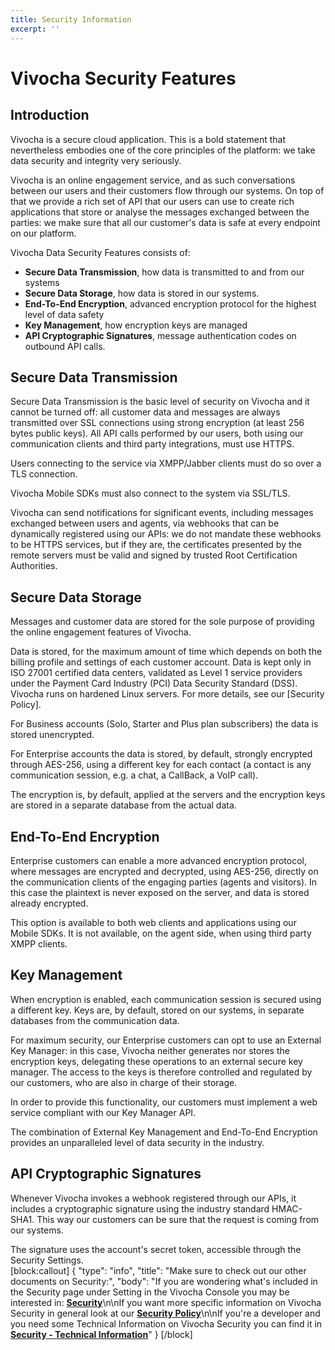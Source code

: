 ```yaml
---
title: Security Information
excerpt: ''
---
```


# Vivocha Security Features

## **Introduction**

Vivocha is a secure cloud application. This is a bold statement that nevertheless embodies one of the core principles of the platform: we take data security and integrity very seriously.

Vivocha is an online engagement service, and as such conversations between our users and their customers flow through our systems. On top of that we provide a rich set of API that our users can use to create rich applications that store or analyse the messages exchanged between the parties: we make sure that all our customer's data is safe at every endpoint on our platform.

Vivocha Data Security Features consists of:

* **Secure Data Transmission**, how data is transmitted to and from our systems
* **Secure Data Storage**, how data is stored in our systems.
* **End-To-End Encryption**, advanced encryption protocol for the highest level of data safety
* **Key Management**, how encryption keys are managed
* **API Cryptographic Signatures**, message authentication codes on outbound API calls.

## **Secure Data Transmission**

Secure Data Transmission is the basic level of security on Vivocha and it cannot be turned off: all customer data and messages are always transmitted over SSL connections using strong encryption \(at least 256 bytes public keys\). All API calls performed by our users, both using our communication clients and third party integrations, must use HTTPS.

Users connecting to the service via XMPP/Jabber clients must do so over a TLS connection.

Vivocha Mobile SDKs must also connect to the system via SSL/TLS.

Vivocha can send notifications for significant events, including messages exchanged between users and agents, via webhooks that can be dynamically registered using our APIs: we do not mandate these webhooks to be HTTPS services, but if they are, the certificates presented by the remote servers must be valid and signed by trusted Root Certification Authorities.

## **Secure Data Storage**

Messages and customer data are stored for the sole purpose of providing the online engagement features of Vivocha.

Data is stored, for the maximum amount of time which depends on both the billing profile and settings of each customer account. Data is kept only in ISO 27001 certified data centers, validated as Level 1 service providers under the Payment Card Industry \(PCI\) Data Security Standard \(DSS\). Vivocha runs on hardened Linux servers. For more details, see our \[Security Policy\].

For Business accounts \(Solo, Starter and Plus plan subscribers\) the data is stored unencrypted.

For Enterprise accounts the data is stored, by default, strongly encrypted through AES-256, using a different key for each contact \(a contact is any communication session, e.g. a chat, a CallBack, a VoIP call\).

The encryption is, by default, applied at the servers and the encryption keys are stored in a separate database from the actual data.

## **End-To-End Encryption**

Enterprise customers can enable a more advanced encryption protocol, where messages are encrypted and decrypted, using AES-256, directly on the communication clients of the engaging parties \(agents and visitors\). In this case the plaintext is never exposed on the server, and data is stored already encrypted.

This option is available to both web clients and applications using our Mobile SDKs. It is not available, on the agent side, when using third party XMPP clients.

## **Key Management**

When encryption is enabled, each communication session is secured using a different key. Keys are, by default, stored on our systems, in separate databases from the communication data.

For maximum security, our Enterprise customers can opt to use an External Key Manager: in this case, Vivocha neither generates nor stores the encryption keys, delegating these operations to an external secure key manager. The access to the keys is therefore controlled and regulated by our customers, who are also in charge of their storage.

In order to provide this functionality, our customers must implement a web service compliant with our Key Manager API.

The combination of External Key Management and End-To-End Encryption provides an unparalleled level of data security in the industry.

## **API Cryptographic Signatures**

Whenever Vivocha invokes a webhook registered through our APIs, it includes a cryptographic signature using the industry standard HMAC-SHA1. This way our customers can be sure that the request is coming from our systems.

The signature uses the account's secret token, accessible through the Security Settings.   
 \[block:callout\] { "type": "info", "title": "Make sure to check out our other documents on Security:", "body": "If you are wondering what's included in the Security page under Setting in the Vivocha Console you may be interested in: [**Security**](doc:security-config)\n\nIf you want more specific information on Vivocha Security in general look at our [**Security Policy**](doc:security-policy)\n\nIf you're a developer and you need some Technical Information on Vivocha Security you can find it in [**Security - Technical Information**](doc:security-technical-information)" } \[/block\]

